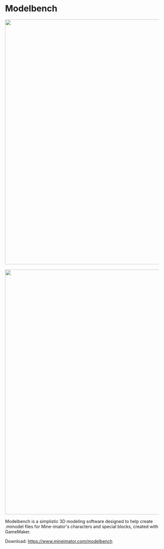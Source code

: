 # Modelbench

<p align="center">
  <img src="https://i.imgur.com/0osEmHQ.png" width=800/>
  <br/>
  <br/>
  <img src="https://i.imgur.com/i6Zu9dC.png" width=800/>
</p>

Modelbench is a simplistic 3D modeling software designed to help create .mimodel files for Mine-imator's characters and special blocks, created with GameMaker.

Download: https://www.mineimator.com/modelbench
